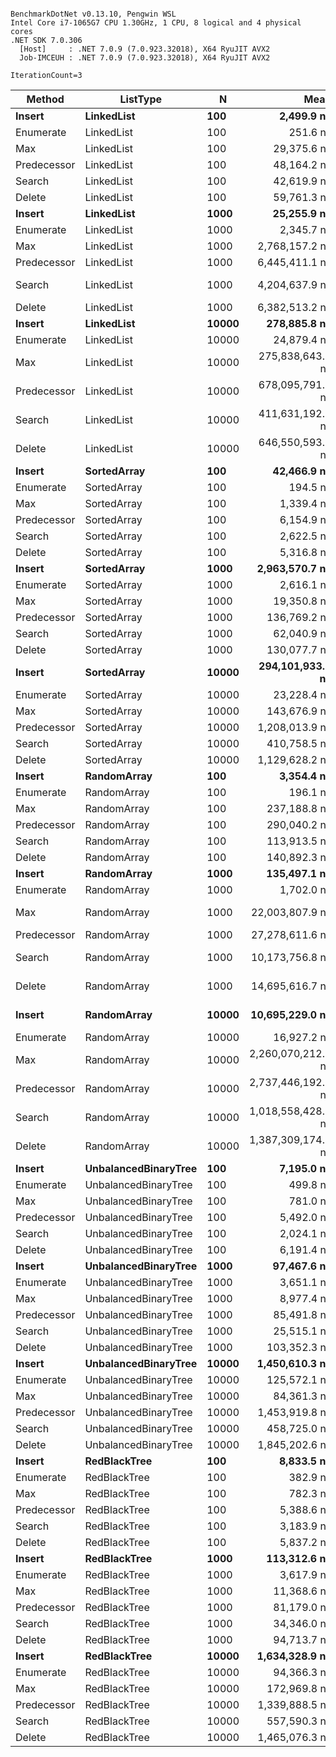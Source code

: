 ```

BenchmarkDotNet v0.13.10, Pengwin WSL
Intel Core i7-1065G7 CPU 1.30GHz, 1 CPU, 8 logical and 4 physical cores
.NET SDK 7.0.306
  [Host]     : .NET 7.0.9 (7.0.923.32018), X64 RyuJIT AVX2
  Job-IMCEUH : .NET 7.0.9 (7.0.923.32018), X64 RyuJIT AVX2

IterationCount=3  

```
| Method      | ListType             | N     | Mean               | Error             | StdDev           |
|------------ |--------------------- |------ |-------------------:|------------------:|-----------------:|
| **Insert**      | **LinkedList**           | **100**   |         **2,499.9 ns** |         **298.99 ns** |         **16.39 ns** |
| Enumerate   | LinkedList           | 100   |           251.6 ns |          18.88 ns |          1.03 ns |
| Max         | LinkedList           | 100   |        29,375.6 ns |       5,362.62 ns |        293.94 ns |
| Predecessor | LinkedList           | 100   |        48,164.2 ns |       9,486.40 ns |        519.98 ns |
| Search      | LinkedList           | 100   |        42,619.9 ns |      17,269.11 ns |        946.58 ns |
| Delete      | LinkedList           | 100   |        59,761.3 ns |      10,232.02 ns |        560.85 ns |
| **Insert**      | **LinkedList**           | **1000**  |        **25,255.9 ns** |       **5,730.39 ns** |        **314.10 ns** |
| Enumerate   | LinkedList           | 1000  |         2,345.7 ns |         266.98 ns |         14.63 ns |
| Max         | LinkedList           | 1000  |     2,768,157.2 ns |     332,630.44 ns |     18,232.60 ns |
| Predecessor | LinkedList           | 1000  |     6,445,411.1 ns |     356,101.63 ns |     19,519.13 ns |
| Search      | LinkedList           | 1000  |     4,204,637.9 ns |   1,442,100.11 ns |     79,046.37 ns |
| Delete      | LinkedList           | 1000  |     6,382,513.2 ns |     533,709.45 ns |     29,254.42 ns |
| **Insert**      | **LinkedList**           | **10000** |       **278,885.8 ns** |      **57,249.27 ns** |      **3,138.03 ns** |
| Enumerate   | LinkedList           | 10000 |        24,879.4 ns |       2,617.28 ns |        143.46 ns |
| Max         | LinkedList           | 10000 |   275,838,643.3 ns |  39,513,858.61 ns |  2,165,887.92 ns |
| Predecessor | LinkedList           | 10000 |   678,095,791.0 ns |  73,415,061.65 ns |  4,024,127.26 ns |
| Search      | LinkedList           | 10000 |   411,631,192.7 ns |  42,344,858.12 ns |  2,321,064.56 ns |
| Delete      | LinkedList           | 10000 |   646,550,593.3 ns | 331,533,966.77 ns | 18,172,495.43 ns |
| **Insert**      | **SortedArray**          | **100**   |        **42,466.9 ns** |       **6,896.54 ns** |        **378.02 ns** |
| Enumerate   | SortedArray          | 100   |           194.5 ns |          55.93 ns |          3.07 ns |
| Max         | SortedArray          | 100   |         1,339.4 ns |         148.96 ns |          8.16 ns |
| Predecessor | SortedArray          | 100   |         6,154.9 ns |       1,275.77 ns |         69.93 ns |
| Search      | SortedArray          | 100   |         2,622.5 ns |         244.93 ns |         13.43 ns |
| Delete      | SortedArray          | 100   |         5,316.8 ns |         685.75 ns |         37.59 ns |
| **Insert**      | **SortedArray**          | **1000**  |     **2,963,570.7 ns** |     **463,221.73 ns** |     **25,390.75 ns** |
| Enumerate   | SortedArray          | 1000  |         2,616.1 ns |       5,943.32 ns |        325.77 ns |
| Max         | SortedArray          | 1000  |        19,350.8 ns |      13,409.39 ns |        735.01 ns |
| Predecessor | SortedArray          | 1000  |       136,769.2 ns |     125,737.57 ns |      6,892.10 ns |
| Search      | SortedArray          | 1000  |        62,040.9 ns |      41,472.34 ns |      2,273.24 ns |
| Delete      | SortedArray          | 1000  |       130,077.7 ns |     131,534.66 ns |      7,209.86 ns |
| **Insert**      | **SortedArray**          | **10000** |   **294,101,933.7 ns** |  **97,010,955.46 ns** |  **5,317,497.82 ns** |
| Enumerate   | SortedArray          | 10000 |        23,228.4 ns |      32,789.41 ns |      1,797.30 ns |
| Max         | SortedArray          | 10000 |       143,676.9 ns |      27,214.06 ns |      1,491.69 ns |
| Predecessor | SortedArray          | 10000 |     1,208,013.9 ns |     490,577.67 ns |     26,890.22 ns |
| Search      | SortedArray          | 10000 |       410,758.5 ns |      89,120.76 ns |      4,885.01 ns |
| Delete      | SortedArray          | 10000 |     1,129,628.2 ns |     312,991.22 ns |     17,156.10 ns |
| **Insert**      | **RandomArray**          | **100**   |         **3,354.4 ns** |       **1,924.27 ns** |        **105.48 ns** |
| Enumerate   | RandomArray          | 100   |           196.1 ns |          53.50 ns |          2.93 ns |
| Max         | RandomArray          | 100   |       237,188.8 ns |      50,712.15 ns |      2,779.70 ns |
| Predecessor | RandomArray          | 100   |       290,040.2 ns |      13,227.20 ns |        725.03 ns |
| Search      | RandomArray          | 100   |       113,913.5 ns |      41,664.31 ns |      2,283.76 ns |
| Delete      | RandomArray          | 100   |       140,892.3 ns |      22,531.48 ns |      1,235.03 ns |
| **Insert**      | **RandomArray**          | **1000**  |       **135,497.1 ns** |      **23,146.90 ns** |      **1,268.76 ns** |
| Enumerate   | RandomArray          | 1000  |         1,702.0 ns |          62.68 ns |          3.44 ns |
| Max         | RandomArray          | 1000  |    22,003,807.9 ns |   3,423,460.39 ns |    187,651.42 ns |
| Predecessor | RandomArray          | 1000  |    27,278,611.6 ns |     891,820.77 ns |     48,883.71 ns |
| Search      | RandomArray          | 1000  |    10,173,756.8 ns |   3,547,906.80 ns |    194,472.74 ns |
| Delete      | RandomArray          | 1000  |    14,695,616.7 ns |  10,522,017.63 ns |    576,747.29 ns |
| **Insert**      | **RandomArray**          | **10000** |    **10,695,229.0 ns** |   **1,066,795.48 ns** |     **58,474.66 ns** |
| Enumerate   | RandomArray          | 10000 |        16,927.2 ns |       2,246.23 ns |        123.12 ns |
| Max         | RandomArray          | 10000 | 2,260,070,212.3 ns | 665,044,764.02 ns | 36,453,347.61 ns |
| Predecessor | RandomArray          | 10000 | 2,737,446,192.3 ns | 497,870,517.28 ns | 27,289,963.04 ns |
| Search      | RandomArray          | 10000 | 1,018,558,428.0 ns | 557,895,595.89 ns | 30,580,140.15 ns |
| Delete      | RandomArray          | 10000 | 1,387,309,174.3 ns | 146,320,153.73 ns |  8,020,301.36 ns |
| **Insert**      | **UnbalancedBinaryTree** | **100**   |         **7,195.0 ns** |       **2,584.95 ns** |        **141.69 ns** |
| Enumerate   | UnbalancedBinaryTree | 100   |           499.8 ns |       2,504.59 ns |        137.28 ns |
| Max         | UnbalancedBinaryTree | 100   |           781.0 ns |         140.31 ns |          7.69 ns |
| Predecessor | UnbalancedBinaryTree | 100   |         5,492.0 ns |         689.44 ns |         37.79 ns |
| Search      | UnbalancedBinaryTree | 100   |         2,024.1 ns |         480.17 ns |         26.32 ns |
| Delete      | UnbalancedBinaryTree | 100   |         6,191.4 ns |       1,500.12 ns |         82.23 ns |
| **Insert**      | **UnbalancedBinaryTree** | **1000**  |        **97,467.6 ns** |      **19,686.20 ns** |      **1,079.07 ns** |
| Enumerate   | UnbalancedBinaryTree | 1000  |         3,651.1 ns |         365.37 ns |         20.03 ns |
| Max         | UnbalancedBinaryTree | 1000  |         8,977.4 ns |         929.21 ns |         50.93 ns |
| Predecessor | UnbalancedBinaryTree | 1000  |        85,491.8 ns |         946.78 ns |         51.90 ns |
| Search      | UnbalancedBinaryTree | 1000  |        25,515.1 ns |       3,053.77 ns |        167.39 ns |
| Delete      | UnbalancedBinaryTree | 1000  |       103,352.3 ns |      17,940.36 ns |        983.37 ns |
| **Insert**      | **UnbalancedBinaryTree** | **10000** |     **1,450,610.3 ns** |     **161,379.24 ns** |      **8,845.74 ns** |
| Enumerate   | UnbalancedBinaryTree | 10000 |       125,572.1 ns |      18,270.13 ns |      1,001.45 ns |
| Max         | UnbalancedBinaryTree | 10000 |        84,361.3 ns |      31,899.10 ns |      1,748.50 ns |
| Predecessor | UnbalancedBinaryTree | 10000 |     1,453,919.8 ns |      98,393.99 ns |      5,393.31 ns |
| Search      | UnbalancedBinaryTree | 10000 |       458,725.0 ns |     149,322.15 ns |      8,184.85 ns |
| Delete      | UnbalancedBinaryTree | 10000 |     1,845,202.6 ns |     544,666.21 ns |     29,854.99 ns |
| **Insert**      | **RedBlackTree**         | **100**   |         **8,833.5 ns** |       **1,180.40 ns** |         **64.70 ns** |
| Enumerate   | RedBlackTree         | 100   |           382.9 ns |          70.57 ns |          3.87 ns |
| Max         | RedBlackTree         | 100   |           782.3 ns |          65.88 ns |          3.61 ns |
| Predecessor | RedBlackTree         | 100   |         5,388.6 ns |         559.69 ns |         30.68 ns |
| Search      | RedBlackTree         | 100   |         3,183.9 ns |         528.22 ns |         28.95 ns |
| Delete      | RedBlackTree         | 100   |         5,837.2 ns |         483.17 ns |         26.48 ns |
| **Insert**      | **RedBlackTree**         | **1000**  |       **113,312.6 ns** |       **5,015.07 ns** |        **274.89 ns** |
| Enumerate   | RedBlackTree         | 1000  |         3,617.9 ns |         301.36 ns |         16.52 ns |
| Max         | RedBlackTree         | 1000  |        11,368.6 ns |          56.35 ns |          3.09 ns |
| Predecessor | RedBlackTree         | 1000  |        81,179.0 ns |      19,301.01 ns |      1,057.95 ns |
| Search      | RedBlackTree         | 1000  |        34,346.0 ns |       8,121.90 ns |        445.19 ns |
| Delete      | RedBlackTree         | 1000  |        94,713.7 ns |       2,603.49 ns |        142.71 ns |
| **Insert**      | **RedBlackTree**         | **10000** |     **1,634,328.9 ns** |     **947,330.72 ns** |     **51,926.39 ns** |
| Enumerate   | RedBlackTree         | 10000 |        94,366.3 ns |       8,433.21 ns |        462.25 ns |
| Max         | RedBlackTree         | 10000 |       172,969.8 ns |      15,618.49 ns |        856.10 ns |
| Predecessor | RedBlackTree         | 10000 |     1,339,888.5 ns |     254,232.94 ns |     13,935.37 ns |
| Search      | RedBlackTree         | 10000 |       557,590.3 ns |      39,863.55 ns |      2,185.06 ns |
| Delete      | RedBlackTree         | 10000 |     1,465,076.3 ns |     453,964.66 ns |     24,883.33 ns |

